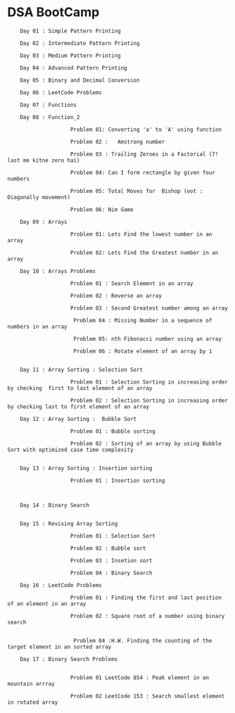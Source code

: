 #      DSA BootCamp



        Day 01 : Simple Pattern Printing

        Day 02 : Intermediate Pattern Printing

        Day 03 : Medium Pattern Printing

        Day 04 : Advanced Pattern Printing

        Day 05 : Binary and Decimal Conversion

        Day 06 : LeetCode Problems

        Day 07 : Functions

        Day 08 : Function_2

                        Problem 01: Converting 'a' to 'A' using function

                        Problem 02 :   Amstrong number 

                        Problem 03 : Trailing Zeroes in a Factorial (7! last me kitne zero hai)

                        Problem 04: Can I form rectangle by given four numbers

                        Problem 05: Total Moves for  Bishop (oot : Diagonally movement)

                        Problem 06: Nim Game

        Day 09 : Arrays

                        Problem 01: Lets Find the lowest number in an array

                        Problem 02: Lets Find the Greatest number in an array

        Day 10 : Arrays Problems

                        Problem 01 : Search Element in an array     

                        Problem 02 : Reverse an array   

                        Problem 03 : Second Greatest number among an array  

                         Problem 04 : Missing Number in a sequence of numbers in an array    

                         Problem 05: nth Fibonacci number using an array  

                         Problem 06 : Rotate element of an array by 1


        Day 11 : Array Sorting : Selection Sort

                        Problem 01 : Selection Sorting in increasing order by checking  first to last element of an array

                        Problem 02 : Selection Sorting in increasing order by checking last to first element of an array           

        Day 12 : Array Sorting :  Bubble Sort

                        Problem 01 : Bubble sorting

                        Problem 02 : Sorting of an array by using Bubble Sort with optimized case time complexity


        Day 13 : Array Sorting : Insertion sorting

                        Problem 01 : Insertion sorting  



        Day 14 : Binary Search    


        Day 15 : Revising Array Sorting

                        Problem 01 : Selection Sort 

                        Problem 02 : Bubble sort

                        Problem 03 : Insetion sort

                        Problem 04 : Binary Search

        Day 16 : LeetCode Problems

                        Problem 01 : Finding the first and last position of an element in an array               

                        Problem 02 : Square root of a number using binary search    


                         Problem 04 :H.W. Finding the counting of the target element in an sorted array

        Day 17 : Binary Search Problems 


                        Problem 01 LeetCode 854 : Peak element in an mountain arrray

                        Problem 02 LeetCode 153 : Search smallest element in rotated array



